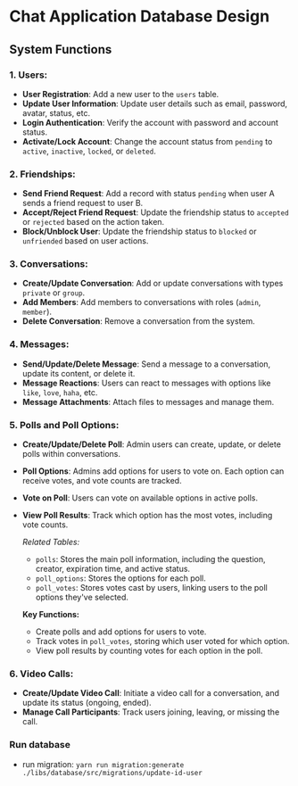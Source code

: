 # Chat Application Database Design

## System Functions

### 1. **Users**:

- **User Registration**: Add a new user to the `users` table.
- **Update User Information**: Update user details such as email, password, avatar, status, etc.
- **Login Authentication**: Verify the account with password and account status.
- **Activate/Lock Account**: Change the account status from `pending` to `active`, `inactive`, `locked`, or `deleted`.

### 2. **Friendships**:

- **Send Friend Request**: Add a record with status `pending` when user A sends a friend request to user B.
- **Accept/Reject Friend Request**: Update the friendship status to `accepted` or `rejected` based on the action taken.
- **Block/Unblock User**: Update the friendship status to `blocked` or `unfriended` based on user actions.

### 3. **Conversations**:

- **Create/Update Conversation**: Add or update conversations with types `private` or `group`.
- **Add Members**: Add members to conversations with roles (`admin`, `member`).
- **Delete Conversation**: Remove a conversation from the system.

### 4. **Messages**:

- **Send/Update/Delete Message**: Send a message to a conversation, update its content, or delete it.
- **Message Reactions**: Users can react to messages with options like `like`, `love`, `haha`, etc.
- **Message Attachments**: Attach files to messages and manage them.

### 5. **Polls and Poll Options**:

- **Create/Update/Delete Poll**: Admin users can create, update, or delete polls within conversations.
- **Poll Options**: Admins add options for users to vote on. Each option can receive votes, and vote counts are tracked.
- **Vote on Poll**: Users can vote on available options in active polls.
- **View Poll Results**: Track which option has the most votes, including vote counts.

  _Related Tables:_

  - `polls`: Stores the main poll information, including the question, creator, expiration time, and active status.
  - `poll_options`: Stores the options for each poll.
  - `poll_votes`: Stores votes cast by users, linking users to the poll options they've selected.

  **Key Functions:**

  - Create polls and add options for users to vote.
  - Track votes in `poll_votes`, storing which user voted for which option.
  - View poll results by counting votes for each option in the poll.

### 6. **Video Calls**:

- **Create/Update Video Call**: Initiate a video call for a conversation, and update its status (ongoing, ended).
- **Manage Call Participants**: Track users joining, leaving, or missing the call.

### Run database

- run migration: `yarn run migration:generate  ./libs/database/src/migrations/update-id-user`
